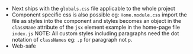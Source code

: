 - Next ships with the `globals.css` file applicable to the whole project
- Component specific css is also possible eg: `Home.module.css` import the file as styles into the component and styles becomes an object in the `className` attribute of the `jsx` element example in the home-page file `index.js` NOTE: All custom styles including paragraphs need the dot notation of `classNames` eg: `.p` for paragraph not `p`.
- Web-safe